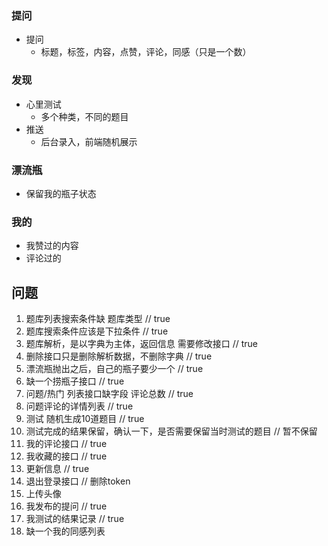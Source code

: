 ### 提问
- 提问
  + 标题，标签，内容，点赞，评论，同感（只是一个数）

### 发现
- 心里测试
  + 多个种类，不同的题目
- 推送
  + 后台录入，前端随机展示

### 漂流瓶
- 保留我的瓶子状态

### 我的
- 我赞过的内容
- 评论过的

## 问题
1. 题库列表搜索条件缺 题库类型 // true
2. 题库搜索条件应该是下拉条件 // true
3. 题库解析，是以字典为主体，返回信息 需要修改接口 // true
4. 删除接口只是删除解析数据，不删除字典 // true
5. 漂流瓶抛出之后，自己的瓶子要少一个 // true
6. 缺一个捞瓶子接口 // true
7. 问题/热门 列表接口缺字段 评论总数 // true
8. 问题评论的详情列表 // true
9. 测试 随机生成10道题目 // true
10. 测试完成的结果保留，确认一下，是否需要保留当时测试的题目 // 暂不保留
11. 我的评论接口 // true
12. 我收藏的接口 // true
13. 更新信息 // true
14. 退出登录接口 // 删除token
15. 上传头像
16. 我发布的提问 // true
17. 我测试的结果记录 // true
18. 缺一个我的同感列表